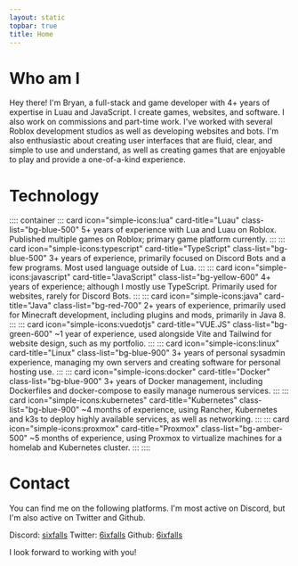 ```yaml
---
layout: static
topbar: true
title: Home
---
```

# **Who am I**
        
Hey there! I'm Bryan, a full-stack and game developer with 4+ years of expertise in Luau and JavaScript. I create games, websites, and software.
 I also work on commissions and part-time work. I've worked with several Roblox development studios as well as developing websites and bots. 
 I'm also enthusiastic about creating user interfaces that are fluid, clear, and simple to use and understand, as well as creating games that are enjoyable to play and provide a one-of-a-kind experience.

# **Technology**
:::: container
::: card icon="simple-icons:lua" card-title="Luau" class-list="bg-blue-500"
5+ years of experience with Lua and Luau on Roblox. Published multiple games on Roblox; primary game platform currently.
:::
::: card icon="simple-icons:typescript" card-title="TypeScript" class-list="bg-blue-500"
3+ years of experience, primarily focused on Discord Bots and a few programs. Most used language outside of Lua.
:::
::: card icon="simple-icons:javascript" card-title="JavaScript" class-list="bg-yellow-600"
4+ years of experience; although I mostly use TypeScript. Primarily used for websites, rarely for Discord Bots.
:::
::: card icon="simple-icons:java" card-title="Java" class-list="bg-red-700"
2+ years of experience, primarily used for Minecraft development, including plugins and mods, primarily in Java 8.
:::
::: card icon="simple-icons:vuedotjs" card-title="VUE.JS" class-list="bg-green-600"
~1 year of experience, used alongside Vite and Tailwind for website design, such as my portfolio.
:::
::: card icon="simple-icons:linux" card-title="Linux" class-list="bg-blue-900"
3+ years of personal sysadmin experience, managing my own servers and creating software for personal hosting use.
:::
::: card icon="simple-icons:docker" card-title="Docker" class-list="bg-blue-900"
3+ years of Docker management, including Dockerfiles and docker-compose to easily manage numerous services.
:::
::: card icon="simple-icons:kubernetes" card-title="Kubernetes" class-list="bg-blue-900"
~4 months of experience, using Rancher, Kubernetes and k3s to deploy highly available services, as well as networking.
:::
::: card icon="simple-icons:proxmox" card-title="Proxmox" class-list="bg-amber-500"
~5 months of experience, using Proxmox to virtualize machines for a homelab and Kubernetes cluster.
:::
::::

# **Contact**
You can find me on the following platforms. I'm most active on Discord, but I'm also active on Twitter and Github.

Discord: [sixfalls](https://discord.com/users/303173495918034945 "sixfalls")
Twitter: [6ixfalls](https://twitter.com/6ixfalls "6ixfalls")
Github: [6ixfalls](https://github.com/6ixfalls "6ixfalls")

I look forward to working with you!